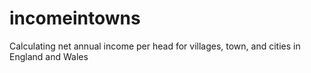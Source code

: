 # incomeintowns
Calculating net annual income per head for villages, town, and cities in England and Wales

